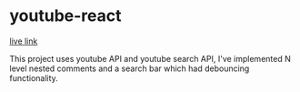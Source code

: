 # youtube-react

[live link](https://youtube-react-ruddy.vercel.app/)

This project uses youtube API and youtube search API, I've implemented N level nested comments and a search bar which had debouncing functionality. 
